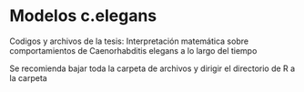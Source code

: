# Modelos c.elegans
Codigos y archivos de la tesis:  Interpretación matemática sobre comportamientos de Caenorhabditis elegans a lo largo del tiempo

Se recomienda bajar toda la carpeta de archivos y dirigir el directorio de R a la carpeta
